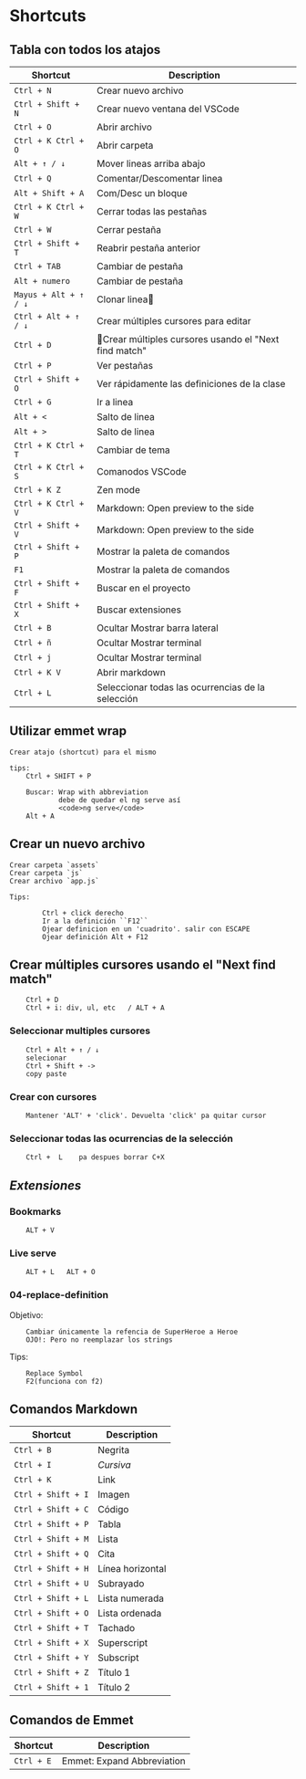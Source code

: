 # Shortcuts

## Tabla con todos los atajos

| Shortcut | Description |
| --- | --- |
| ``Ctrl + N`` | Crear nuevo archivo |
| ``Ctrl + Shift + N`` | Crear nuevo ventana del VSCode |
| ``Ctrl + O`` | Abrir archivo |
| ``Ctrl + K Ctrl + O`` | Abrir carpeta |
| ``Alt + ↑ / ↓`` | Mover lineas arriba abajo |
| ``Ctrl + Q`` | Comentar/Descomentar linea |
| ``Alt + Shift + A`` | Com/Desc un bloque|
| ``Ctrl + K Ctrl + W`` | Cerrar todas las pestañas |
| ``Ctrl + W`` | Cerrar pestaña |
| ``Ctrl + Shift + T`` | Reabrir pestaña anterior |
| ``Ctrl + TAB`` | Cambiar de pestaña |
| ``Alt + numero`` | Cambiar de pestaña |
| ``Mayus + Alt + ↑ / ↓`` | Clonar linea👿 |
| ``Ctrl + Alt + ↑ / ↓`` | Crear múltiples cursores para editar |
| ``Ctrl + D`` | 👿Crear múltiples cursores usando el "Next find match" |
| ``Ctrl + P`` | Ver pestañas|
| ``Ctrl + Shift + O`` | Ver rápidamente las definiciones de la clase |
| ``Ctrl + G`` | Ir a linea |
| ``Alt + <`` | Salto de linea |
| ``Alt + >`` | Salto de linea |
| ``Ctrl + K Ctrl + T`` | Cambiar de tema |
| ``Ctrl + K Ctrl + S`` | Comanodos VSCode |
| ``Ctrl + K Z`` | Zen mode |
| ``Ctrl + K Ctrl + V`` | Markdown: Open preview to the side |
| ``Ctrl + Shift + V`` | Markdown: Open preview to the side |
| ``Ctrl + Shift + P`` | Mostrar la paleta de comandos |
| ``F1`` | Mostrar la paleta de comandos |
| ``Ctrl + Shift + F`` | Buscar en el proyecto |
| ``Ctrl + Shift + X`` | Buscar extensiones |
| ``Ctrl + B`` | Ocultar Mostrar barra lateral |
| ``Ctrl + ñ`` | Ocultar Mostrar terminal |
| ``Ctrl + j`` | Ocultar Mostrar terminal |
| ``Ctrl + K V`` | Abrir markdown |
| ``Ctrl + L`` | Seleccionar todas las ocurrencias de la selección |

## Utilizar emmet wrap

    Crear atajo (shortcut) para el mismo
    
    tips:
        Ctrl + SHIFT + P

        Buscar: Wrap with abbreviation
                debe de quedar el ng serve así
                <code>ng serve</code>
        Alt + A

## Crear un nuevo archivo

    Crear carpeta `assets`
    Crear carpeta `js`
    Crear archivo `app.js`

    Tips:

            Ctrl + click derecho
            Ir a la definición ``F12``
            Ojear definicion en un 'cuadrito'. salir con ESCAPE
            Ojear definición Alt + F12

## **Crear** múltiples cursores usando el "Next find match"

        Ctrl + D
        Ctrl + i: div, ul, etc   / ALT + A

### **Seleccionar** multiples cursores

        Ctrl + Alt + ↑ / ↓
        selecionar
        Ctrl + Shift + ->
        copy paste

### Crear con **cursores**

        Mantener 'ALT' + 'click'. Devuelta 'click' pa quitar cursor

### Seleccionar todas las ocurrencias de la selección

        Ctrl +  L    pa despues borrar C+X

## ***Extensiones***

### Bookmarks

        ALT + V

### Live serve

        ALT + L   ALT + O

### 04-replace-definition

Objetivo:

        Cambiar únicamente la refencia de SuperHeroe a Heroe
        OJO!: Pero no reemplazar los strings

Tips:

        Replace Symbol
        F2(funciona con f2)

## Comandos Markdown

| Shortcut | Description |
| --- | --- |
| ``Ctrl + B`` | Negrita |
| ``Ctrl + I`` | *Cursiva* |
| ``Ctrl + K`` | Link |
| ``Ctrl + Shift + I`` | Imagen |
| ``Ctrl + Shift + C`` | Código |
| ``Ctrl + Shift + P`` | Tabla |
| ``Ctrl + Shift + M`` | Lista |
| ``Ctrl + Shift + Q`` | Cita |
| ``Ctrl + Shift + H`` | Línea horizontal |
| ``Ctrl + Shift + U`` | Subrayado |
| ``Ctrl + Shift + L`` | Lista numerada |
| ``Ctrl + Shift + O`` | Lista ordenada |
| ``Ctrl + Shift + T`` | Tachado |
| ``Ctrl + Shift + X`` | Superscript |
| ``Ctrl + Shift + Y`` | Subscript |
| ``Ctrl + Shift + Z`` | Título 1 |
| ``Ctrl + Shift + 1`` | Título 2 |

## Comandos de Emmet

| Shortcut | Description |
| --- | --- |
| ``Ctrl + E`` | Emmet: Expand Abbreviation |
